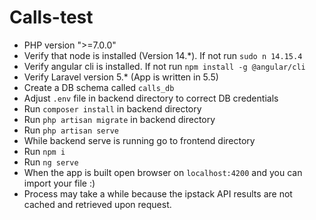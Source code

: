 # Calls-test

* PHP version ">=7.0.0"
* Verify that node is installed (Version 14.*). If not run `sudo n 14.15.4`
* Verify angular cli is installed. If not run `npm install -g @angular/cli` 
* Verify Laravel version 5.* (App is written in 5.5) 
* Create a DB schema called `calls_db`
* Adjust `.env` file in backend directory to correct DB credentials
* Run `composer install` in backend directory
* Run `php artisan migrate` in backend directory
* Run `php artisan serve`
* While backend serve is running go to frontend directory
* Run `npm i`
* Run `ng serve`
* When the app is built open browser on `localhost:4200` and you can import your file :)
* Process may take a while because the ipstack API results are not cached and retrieved upon request.

